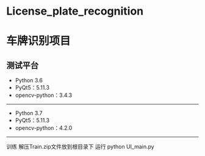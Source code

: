 # License_plate_recognition
# 车牌识别项目

测试平台
----
- Python 3.6
- PyQt5：5.11.3
- opencv-python：3.4.3
----
- Python 3.7
- PyQt5：5.11.3
- opencv-python：4.2.0
----
训练
解压Train.zip文件放到根目录下
运行
python UI_main.py
